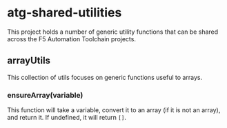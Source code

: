 # atg-shared-utilities

This project holds a number of generic utility functions that can be shared across the F5 Automation Toolchain projects.

## arrayUtils

This collection of utils focuses on generic functions useful to arrays.

### ensureArray(variable)

This function will take a variable, convert it to an array (if it is not an array), and return it. If undefined, it will return `[]`.
